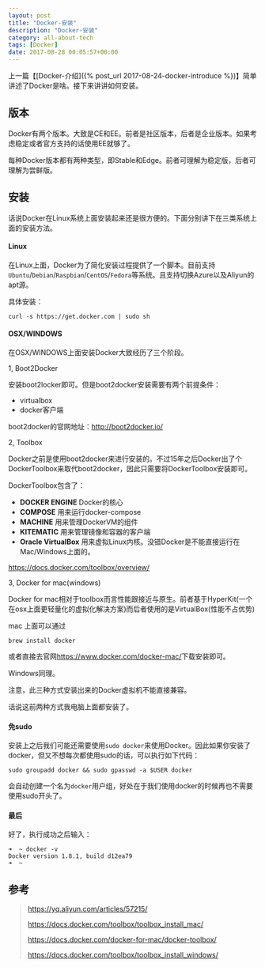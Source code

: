 ```yaml
---
layout: post
title: "Docker-安装"
description: "Docker-安装"
category: all-about-tech
tags: [Docker]
date: 2017-08-28 00:05:57+00:00
---
```


上一篇【[Docker-介绍]({% post_url 2017-08-24-docker-introduce %})】简单讲述了Docker是啥。接下来讲讲如何安装。

## 版本

Docker有两个版本。大致是CE和EE。前者是社区版本，后者是企业版本。如果考虑稳定或者官方支持的话使用EE就够了。

每种Docker版本都有两种类型，即Stable和Edge。前者可理解为稳定版，后者可理解为尝鲜版。

## 安装

话说Docker在Linux系统上面安装起来还是很方便的。下面分别讲下在三类系统上面的安装方法。

#### Linux

在Linux上面，Docker为了简化安装过程提供了一个脚本。目前支持`Ubuntu`/`Debian`/`Raspbian`/`CentOS`/`Fedora`等系统。且支持切换Azure以及Aliyun的apt源。

具体安装：

```shell
curl -s https://get.docker.com | sudo sh
```

#### OSX/WINDOWS

在OSX/WINDOWS上面安装Docker大致经历了三个阶段。

1, Boot2Docker

安装boot2locker即可。但是boot2docker安装需要有两个前提条件：
 
- virtualbox
- docker客户端

boot2docker的官网地址：<http://boot2docker.io/>

2, Toolbox

Docker之前是使用boot2docker来进行安装的。不过15年之后Docker出了个DockerToolbox来取代boot2docker，因此只需要将DockerToolbox安装即可。

DockerToolbox包含了：

- **DOCKER ENGINE** Docker的核心
- **COMPOSE** 用来运行docker-compose
- **MACHINE** 用来管理DockerVM的组件
- **KITEMATIC** 用来管理镜像和容器的客户端
- **Oracle VirtualBox** 用来虚拟Linux内核。没错Docker是不能直接运行在Mac/Windows上面的。

<https://docs.docker.com/toolbox/overview/>

3, Docker for mac(windows)

Docker for mac相对于toolbox而言性能跟接近与原生。前者基于HyperKit(一个在osx上面更轻量化的虚拟化解决方案)而后者使用的是VirtualBox(性能不占优势)

mac 上面可以通过

```shell
brew install docker
```

或者直接去官网<https://www.docker.com/docker-mac/>下载安装即可。

Windows同理。

注意，此三种方式安装出来的Docker虚拟机不能直接兼容。

话说这前两种方式我电脑上面都安装了。

#### 免sudo

安装上之后我们可能还需要使用`sudo docker`来使用Docker。因此如果你安装了docker，但又不想每次都使用sudo的话，可以执行如下代码：

```shell
sudo groupadd docker && sudo gpasswd -a $USER docker
```

会自动创建一个名为`docker`用户组，好处在于我们使用docker的时候再也不需要使用sudo开头了。

#### 最后

好了，执行成功之后输入：

```shell
➜  ~ docker -v
Docker version 1.8.1, build d12ea79
➜  ~ 
```

## 参考

> <https://yq.aliyun.com/articles/57215/>
>
> <https://docs.docker.com/toolbox/toolbox_install_mac/>
>
> <https://docs.docker.com/docker-for-mac/docker-toolbox/>
>
> <https://docs.docker.com/toolbox/toolbox_install_windows/>